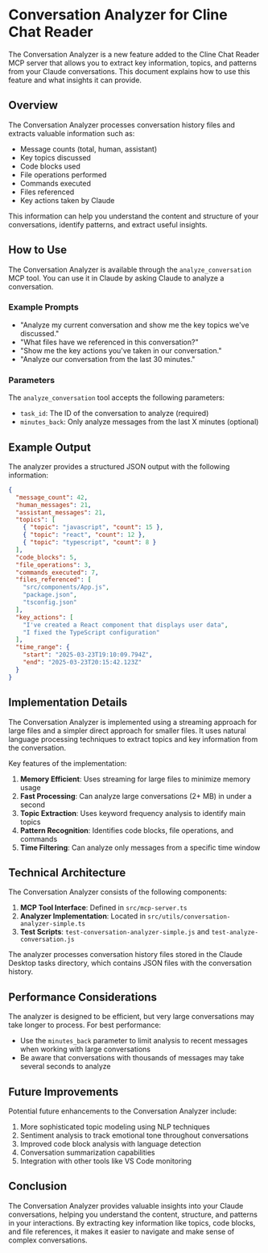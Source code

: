 # Conversation Analyzer for Cline Chat Reader

The Conversation Analyzer is a new feature added to the Cline Chat Reader MCP server that allows you to extract key information, topics, and patterns from your Claude conversations. This document explains how to use this feature and what insights it can provide.

## Overview

The Conversation Analyzer processes conversation history files and extracts valuable information such as:

- Message counts (total, human, assistant)
- Key topics discussed
- Code blocks used
- File operations performed
- Commands executed
- Files referenced
- Key actions taken by Claude

This information can help you understand the content and structure of your conversations, identify patterns, and extract useful insights.

## How to Use

The Conversation Analyzer is available through the `analyze_conversation` MCP tool. You can use it in Claude by asking Claude to analyze a conversation.

### Example Prompts

- "Analyze my current conversation and show me the key topics we've discussed."
- "What files have we referenced in this conversation?"
- "Show me the key actions you've taken in our conversation."
- "Analyze our conversation from the last 30 minutes."

### Parameters

The `analyze_conversation` tool accepts the following parameters:

- `task_id`: The ID of the conversation to analyze (required)
- `minutes_back`: Only analyze messages from the last X minutes (optional)

## Example Output

The analyzer provides a structured JSON output with the following information:

```json
{
  "message_count": 42,
  "human_messages": 21,
  "assistant_messages": 21,
  "topics": [
    { "topic": "javascript", "count": 15 },
    { "topic": "react", "count": 12 },
    { "topic": "typescript", "count": 8 }
  ],
  "code_blocks": 5,
  "file_operations": 3,
  "commands_executed": 7,
  "files_referenced": [
    "src/components/App.js",
    "package.json",
    "tsconfig.json"
  ],
  "key_actions": [
    "I've created a React component that displays user data",
    "I fixed the TypeScript configuration"
  ],
  "time_range": {
    "start": "2025-03-23T19:10:09.794Z",
    "end": "2025-03-23T20:15:42.123Z"
  }
}
```

## Implementation Details

The Conversation Analyzer is implemented using a streaming approach for large files and a simpler direct approach for smaller files. It uses natural language processing techniques to extract topics and key information from the conversation.

Key features of the implementation:

1. **Memory Efficient**: Uses streaming for large files to minimize memory usage
2. **Fast Processing**: Can analyze large conversations (2+ MB) in under a second
3. **Topic Extraction**: Uses keyword frequency analysis to identify main topics
4. **Pattern Recognition**: Identifies code blocks, file operations, and commands
5. **Time Filtering**: Can analyze only messages from a specific time window

## Technical Architecture

The Conversation Analyzer consists of the following components:

1. **MCP Tool Interface**: Defined in `src/mcp-server.ts`
2. **Analyzer Implementation**: Located in `src/utils/conversation-analyzer-simple.ts`
3. **Test Scripts**: `test-conversation-analyzer-simple.js` and `test-analyze-conversation.js`

The analyzer processes conversation history files stored in the Claude Desktop tasks directory, which contains JSON files with the conversation history.

## Performance Considerations

The analyzer is designed to be efficient, but very large conversations may take longer to process. For best performance:

- Use the `minutes_back` parameter to limit analysis to recent messages when working with large conversations
- Be aware that conversations with thousands of messages may take several seconds to analyze

## Future Improvements

Potential future enhancements to the Conversation Analyzer include:

1. More sophisticated topic modeling using NLP techniques
2. Sentiment analysis to track emotional tone throughout conversations
3. Improved code block analysis with language detection
4. Conversation summarization capabilities
5. Integration with other tools like VS Code monitoring

## Conclusion

The Conversation Analyzer provides valuable insights into your Claude conversations, helping you understand the content, structure, and patterns in your interactions. By extracting key information like topics, code blocks, and file references, it makes it easier to navigate and make sense of complex conversations.

